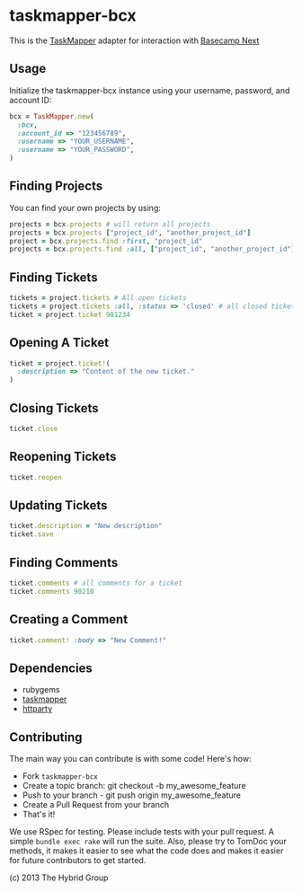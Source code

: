 # taskmapper-bcx

This is the [TaskMapper][] adapter for interaction with [Basecamp Next][]

## Usage

Initialize the taskmapper-bcx instance using your username, password, and
account ID:

```ruby
bcx = TaskMapper.new(
  :bcx,
  :account_id => "123456789",
  :username => "YOUR_USERNAME",
  :username => "YOUR_PASSWORD",
)
```

## Finding Projects

You can find your own projects by using:

```ruby
projects = bcx.projects # will return all projects
projects = bcx.projects ["project_id", "another_project_id"]
project = bcx.projects.find :first, "project_id"
projects = bcx.projects.find :all, ["project_id", "another_project_id"]
```

## Finding Tickets

```ruby
tickets = project.tickets # All open tickets
tickets = project.tickets :all, :status => 'closed' # all closed tickets
ticket = project.ticket 981234
```

## Opening A Ticket

```ruby
ticket = project.ticket!(
  :description => "Content of the new ticket."
)
```

## Closing Tickets

```ruby
ticket.close
```

## Reopening Tickets

```ruby
ticket.reopen
```

## Updating Tickets

```ruby
ticket.description = "New description"
ticket.save
```

## Finding Comments

```ruby
ticket.comments # all comments for a ticket
ticket.comments 90210
```

## Creating a Comment

```ruby
ticket.comment! :body => "New Comment!"
```

## Dependencies

- rubygems
- [taskmapper][]
- [httparty][]

## Contributing

The main way you can contribute is with some code! Here's how:

- Fork `taskmapper-bcx`
- Create a topic branch: git checkout -b my_awesome_feature
- Push to your branch - git push origin my_awesome_feature
- Create a Pull Request from your branch
- That's it!

We use RSpec for testing. Please include tests with your pull request. A simple
`bundle exec rake` will run the suite. Also, please try to TomDoc your methods,
it makes it easier to see what the code does and makes it easier for future
contributors to get started.

(c) 2013 The Hybrid Group


[taskmapper]: http://ticketrb.com
[basecamp next]: https://basecamp.com
[httparty]: https://github.com/jnunemaker/httparty
